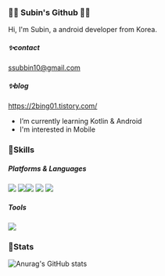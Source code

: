 ### 👩‍💻 Subin's Github 👩‍💻

Hi, I'm Subin, a android developer from Korea.
<!--
**sub101/sub101** is a ✨ _special_ ✨ repository because its `README.md` (this file) appears on your GitHub profile.

Here are some ideas to get you started:

- 🔭 I’m currently working on ...
- 🌱 I’m currently learning ...
- 👯 I’m looking to collaborate on ...
- 🤔 I’m looking for help with ...
- 💬 Ask me about ...
- 📫 How to reach me: ...
- 😄 Pronouns: ...
- ⚡ Fun fact: ...
-->
##### ✨contact 
ssubbin10@gmail.com  

##### ✨blog  
https://2bing01.tistory.com/  

- I’m currently learning Kotlin & Android
- I'm interested in Mobile

### 🌈Skills
##### Platforms & Languages
<img src="https://img.shields.io/badge/Android-3DDC84?style=plastic&logo=Android&logoColor=white"/> <img src="https://img.shields.io/badge/Eclipse IDE-2C2255?style=plastic&logo=Eclipse IDE&logoColor=white"/><img src="https://img.shields.io/badge/Kotlin-7F52FF?style=plastic&logo=Kotlin&logoColor=white"/> <img src="https://img.shields.io/badge/Flutter-02569B?style=plastic&logo=Flutter&logoColor=white"/> <img src="https://img.shields.io/badge/Java-1E8CBE?style=plastic&logo=Java&logoColor=white"/>

##### Tools
<img src="https://img.shields.io/badge/Git-F05032?style=plastic&logo=Git&logoColor=white"/>


### 🎇Stats
![Anurag's GitHub stats](https://github-readme-stats.vercel.app/api?username=sub101&show_icons=true&theme=tokyonight)


